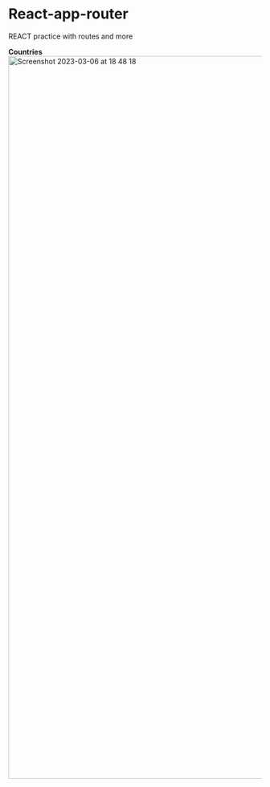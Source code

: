 # React-app-router

REACT practice with routes and more

**Countries**
<img width="1440" alt="Screenshot 2023-03-06 at 18 48 18" src="https://user-images.githubusercontent.com/117386089/223176847-5a2f9447-af48-4169-b1ce-ace26fcb07a6.png">
